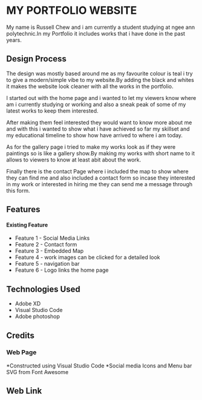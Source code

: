 # MY PORTFOLIO WEBSITE

My name is Russell Chew and i am currently a student studying at ngee ann polytechnic.In my Portfolio it includes works that i have done in the past years.

## Design Process
The design was mostly based around me as my favourite colour is teal i try to give a modern/simple vibe to my website.By adding the black and whites it makes the website look cleaner with all the works in the portfolio.

I started out with the home page and i wanted to let my viewers know where am i currently studying or working and also a sneak peak of some of my latest works to keep them interested.

After making them feel interested they would want to know more about me and with this i wanted to show what i have achieved so far my skillset and my educational timeline to show how have arrived to where i am today.

As for the gallery page i tried to make my works look as if they were paintings so is like a gallery show.By making my works with short name to it allows to viewers to know at least abit about the work.

Finally there is the contact Page where i included the map to show where they can find me and also included a contact form so incase they interested in my work or interested in hiring me they can send me a message through this form.

## Features

#### Existing Feature

* Feature 1 - Social Media Links
* Feature 2 - Contact form
* Feature 3 - Embedded Map
* Feature 4 - work images can be clicked for a detailed look
* Feature 5 - navigation bar 
* Feature 6 - Logo links the home page

## Technologies Used

* Adobe XD
* Visual Studio Code
* Adobe photoshop

## Credits

### Web Page
*Constructed using Visual Studio Code
*Social media Icons and Menu bar SVG from Font Awesome

## Web Link
